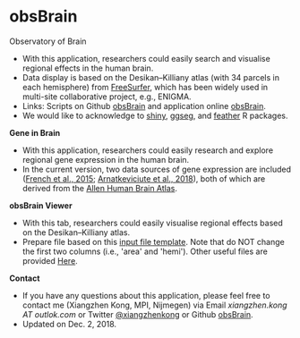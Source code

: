 # obsBrain
Observatory of Brain

- With this application, researchers could easily search and visualise regional effects in the human brain. 
- Data display is based on the Desikan–Killiany atlas (with 34 parcels in each hemisphere) from [FreeSurfer](https://surfer.nmr.mgh.harvard.edu/), which has been widely used in multi-site collaborative project, e.g., ENIGMA. 
- Links: Scripts on Github [obsBrain](https://github.com/Conxz/obsBrain) and application online [obsBrain](https://conxz.shinyapps.io/obsbrain/). 
- We would like to acknowledge to [shiny](https://shiny.rstudio.com/), [ggseg](https://github.com/LCBC-UiO/ggseg), and [feather](https://cran.r-project.org/web/packages/feather/index.html) R packages.


**Gene in Brain**
- With this application, researchers could easily research and explore regional gene expression in the human brain. 
- In the current version, two data sources of gene expression are included ([French et al., 2015](https://dx.doi.org/10.3389%2Ffnins.2015.00323); [Arnatkeviciute et al., 2018](https://doi.org/10.1101/380089)), both of which are derived from the [Allen Human Brain Atlas](http://human.brain-map.org/). 

**obsBrain Viewer**
- With this tab, researchers could easily visualise regional effects based on the Desikan–Killiany atlas. 
- Prepare file based on this [input file template](https://github.com/Conxz/obsBrain/blob/master/info/obsDat.csv). Note that do NOT change the first two columns (i.e., 'area' and 'hemi'). Other useful files are provided [Here](https://github.com/Conxz/obsBrain/tree/master/info/). 

**Contact**
- If you have any questions about this application, please feel free to contact me (Xiangzhen Kong, MPI, Nijmegen) via Email *xiangzhen.kong AT outlok.com* or Twitter [@xiangzhenkong](https://twitter.com/xiangzhenkong) or Github [obsBrain](https://github.com/Conxz/obsBrain).
- Updated on Dec. 2, 2018.


